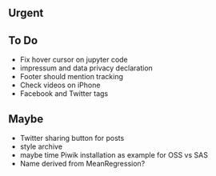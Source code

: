 ## Urgent

## To Do
 * Fix hover cursor on jupyter code
 * impressum and data privacy declaration
 * Footer should mention tracking
 * Check videos on iPhone
 * Facebook and Twitter tags


## Maybe
 * Twitter sharing button for posts
 * style archive
 * maybe time Piwik installation as example for OSS vs SAS
 * Name derived from MeanRegression?

